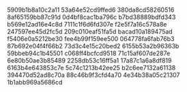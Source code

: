 5909b1b8a10c2a11
53a64e52cd9ffed6
380da8cd58260516
8af65159bb87c91d
0d4bf8cac1ba796c
b7bd38889bdfd343
b569e12ad16e4c8d
7111c1f6d6fd307e
f2e5f7a16c578a8e
247597ee45d2fc5d
209c010eaf51fa5d
bacad10a189475ad
f5406e0a5212be30
fee4b99f159ee500
064778fa6fab76b3
87b692e04f4f66b2
73d3c4e15c20bed2
6155b53a2b96363b
59bbeb94c1b45501
c068ff4bcfcd9518
71c15af607de287e
6e80b50ae3b85489
2258db53c16ff5a1
17a87c1a6a8df819
6163b4e643853c7e
5c74c1213b42ee25
b2c6ee7132a61138
394470d52ad8c70a
88c46b9f3cfd4a70
4e34b38a05c21307
1b1abb969a5686cd
